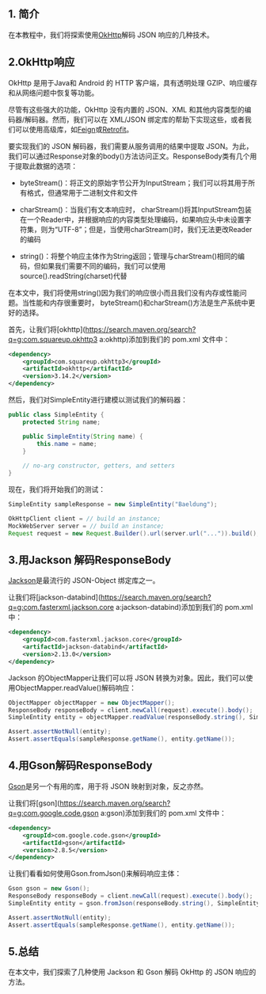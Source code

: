 ## 1. 简介

在本教程中，我们将探索使用[OkHttp](https://www.baeldung.com/guide-to-okhttp)解码 JSON 响应的几种技术。

## 2.OkHttp响应

OkHttp 是用于Java和 Android 的 HTTP 客户端，具有透明处理 GZIP、响应缓存和从网络问题中恢复等功能。

尽管有这些强大的功能，OkHttp 没有内置的 JSON、XML 和其他内容类型的编码器/解码器。然而，我们可以在 XML/JSON 绑定库的帮助下实现这些，或者我们可以使用高级库，如[Feign](https://www.baeldung.com/intro-to-feign)或[Retrofit](https://www.baeldung.com/retrofit)。

要实现我们的 JSON 解码器，我们需要从服务调用的结果中提取 JSON。为此，我们可以通过Response对象的body()方法访问正文。ResponseBody类有几个用于提取此数据的选项：

-   byteStream()：将正文的原始字节公开为InputStream；我们可以将其用于所有格式，但通常用于二进制文件和文件
    
-   charStream()：当我们有文本响应时， charStream()将其InputStream包装在一个Reader中，并根据响应的内容类型处理编码，如果响应头中未设置字符集，则为“UTF-8”；但是，当使用charStream()时，我们无法更改Reader的编码
-   string()：将整个响应主体作为String返回；管理与charStream()相同的编码，但如果我们需要不同的编码，我们可以使用source().readString(charset)代替

在本文中，我们将使用string()因为我们的响应很小而且我们没有内存或性能问题。当性能和内存很重要时， byteStream()和charStream()方法是生产系统中更好的选择。

首先，让我们将[okhttp](https://search.maven.org/search?q=g:com.squareup.okhttp3 a:okhttp)添加到我们的 pom.xml 文件中：

```xml
<dependency>
    <groupId>com.squareup.okhttp3</groupId>
    <artifactId>okhttp</artifactId> 
    <version>3.14.2</version> 
</dependency>
```

然后，我们对SimpleEntity进行建模以测试我们的解码器：

```java
public class SimpleEntity {
    protected String name;

    public SimpleEntity(String name) {
        this.name = name;
    }
    
    // no-arg constructor, getters, and setters
}

```

现在，我们将开始我们的测试：

```java
SimpleEntity sampleResponse = new SimpleEntity("Baeldung");

OkHttpClient client = // build an instance;
MockWebServer server = // build an instance;
Request request = new Request.Builder().url(server.url("...")).build();
```

## 3.用Jackson 解码ResponseBody

[Jackson](https://www.baeldung.com/jackson)是最流行的 JSON-Object 绑定库之一。

让我们将[jackson-databind](https://search.maven.org/search?q=g:com.fasterxml.jackson.core a:jackson-databind)添加到我们的 pom.xml 中：

```xml
<dependency>
    <groupId>com.fasterxml.jackson.core</groupId>
    <artifactId>jackson-databind</artifactId>
    <version>2.13.0</version>
</dependency>
```

Jackson 的ObjectMapper让我们可以将 JSON 转换为对象。因此，我们可以使用ObjectMapper.readValue()解码响应：

```java
ObjectMapper objectMapper = new ObjectMapper(); 
ResponseBody responseBody = client.newCall(request).execute().body(); 
SimpleEntity entity = objectMapper.readValue(responseBody.string(), SimpleEntity.class);

Assert.assertNotNull(entity);
Assert.assertEquals(sampleResponse.getName(), entity.getName());
```

## 4.用Gson解码ResponseBody

[Gson](https://www.baeldung.com/gson-deserialization-guide)是另一个有用的库，用于将 JSON 映射到对象，反之亦然。

让我们将[gson](https://search.maven.org/search?q=g:com.google.code.gson a:gson)添加到我们的 pom.xml 文件中：

```xml
<dependency>
    <groupId>com.google.code.gson</groupId>
    <artifactId>gson</artifactId>
    <version>2.8.5</version>
</dependency>
```

让我们看看如何使用Gson.fromJson()来解码响应主体：

```java
Gson gson = new Gson(); 
ResponseBody responseBody = client.newCall(request).execute().body();
SimpleEntity entity = gson.fromJson(responseBody.string(), SimpleEntity.class);

Assert.assertNotNull(entity);
Assert.assertEquals(sampleResponse.getName(), entity.getName());

```

## 5.总结

在本文中，我们探索了几种使用 Jackson 和 Gson 解码 OkHttp 的 JSON 响应的方法。